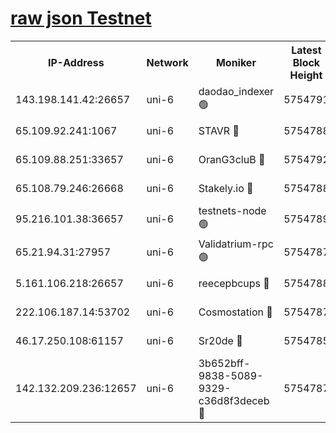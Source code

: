 [raw json Testnet](https://rpc-check.junot.stavr.tech/junot/rpc-junot-result.json)
=


<table><tr><th>IP-Address</th><th>Network</th><th>Moniker</th><th>Latest Block Height</th><th>Earliest Block Height</th><th>Catching Up</th><th>Voting Power</th><th>Scan Time</th></tr><tr><td>143.198.141.42:26657</td><td>uni-6</td><td>daodao_indexer 🟢</td><td>5754791</td><td>1</td><td>False</td><td>0</td><td>2023-12-03T22:27:41.604026079UTC</td></tr><tr><td>65.109.92.241:1067</td><td>uni-6</td><td>STAVR 🔴</td><td>5754788</td><td>1138541</td><td>False</td><td>6042</td><td>2023-12-03T22:27:31.088230325UTC</td></tr><tr><td>65.109.88.251:33657</td><td>uni-6</td><td>OranG3cluB 🔴</td><td>5754792</td><td>1138541</td><td>False</td><td>11</td><td>2023-12-03T22:27:46.076464460UTC</td></tr><tr><td>65.108.79.246:26668</td><td>uni-6</td><td>Stakely.io 🔴</td><td>5754788</td><td>1570872</td><td>False</td><td>1178711</td><td>2023-12-03T22:27:32.070579215UTC</td></tr><tr><td>95.216.101.38:36657</td><td>uni-6</td><td>testnets-node 🟢</td><td>5754789</td><td>1615130</td><td>False</td><td>0</td><td>2023-12-03T22:27:34.479933890UTC</td></tr><tr><td>65.21.94.31:27957</td><td>uni-6</td><td>Validatrium-rpc 🟢</td><td>5754787</td><td>2943363</td><td>False</td><td>0</td><td>2023-12-03T22:27:26.563398018UTC</td></tr><tr><td>5.161.106.218:26657</td><td>uni-6</td><td>reecepbcups 🔴</td><td>5754788</td><td>4468422</td><td>False</td><td>105015</td><td>2023-12-03T22:27:31.765357869UTC</td></tr><tr><td>222.106.187.14:53702</td><td>uni-6</td><td>Cosmostation 🔴</td><td>5754787</td><td>5344501</td><td>False</td><td>110003</td><td>2023-12-03T22:27:24.077933643UTC</td></tr><tr><td>46.17.250.108:61157</td><td>uni-6</td><td>Sr20de 🔴</td><td>5754785</td><td>5727371</td><td>False</td><td>28</td><td>2023-12-03T22:27:18.399490351UTC</td></tr><tr><td>142.132.209.236:12657</td><td>uni-6</td><td>3b652bff-9838-5089-9329-c36d8f3deceb 🔴</td><td>5754787</td><td>5741280</td><td>False</td><td>157563</td><td>2023-12-03T22:27:22.819217173UTC</td></tr></table>